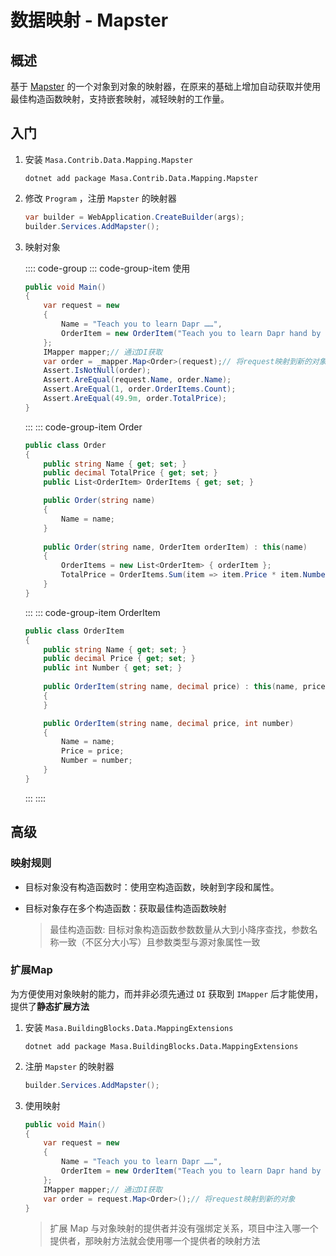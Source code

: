 # 数据映射 - Mapster

## 概述

基于 [Mapster](https://github.com/MapsterMapper/Mapster) 的一个对象到对象的映射器，在原来的基础上增加自动获取并使用最佳构造函数映射，支持嵌套映射，减轻映射的工作量。

## 入门

1. 安装 `Masa.Contrib.Data.Mapping.Mapster`

   ```shell 终端
   dotnet add package Masa.Contrib.Data.Mapping.Mapster
   ```

2. 修改 `Program` ，注册 `Mapster` 的映射器

   ```csharp Program.cs l:2
   var builder = WebApplication.CreateBuilder(args);
   builder.Services.AddMapster();
   ```

3. 映射对象

   :::: code-group
   ::: code-group-item 使用

   ```csharp l:9
   public void Main()
   {
       var request = new
       {
           Name = "Teach you to learn Dapr ……",
           OrderItem = new OrderItem("Teach you to learn Dapr hand by hand", 49.9m)
       };
       IMapper mapper;// 通过DI获取
       var order = _mapper.Map<Order>(request);// 将request映射到新的对象
       Assert.IsNotNull(order);
       Assert.AreEqual(request.Name, order.Name);
       Assert.AreEqual(1, order.OrderItems.Count);
       Assert.AreEqual(49.9m, order.TotalPrice);
   }
   ```

   :::
   ::: code-group-item Order

   ```csharp
   public class Order
   {
       public string Name { get; set; }
       public decimal TotalPrice { get; set; }
       public List<OrderItem> OrderItems { get; set; }
   
       public Order(string name)
       {
           Name = name;
       }
       
       public Order(string name, OrderItem orderItem) : this(name)
       {
           OrderItems = new List<OrderItem> { orderItem };
           TotalPrice = OrderItems.Sum(item => item.Price * item.Number);
       }
   }
   ```

   :::
   ::: code-group-item OrderItem

   ```csharp
   public class OrderItem
   {
       public string Name { get; set; }
       public decimal Price { get; set; }
       public int Number { get; set; }
       
       public OrderItem(string name, decimal price) : this(name, price, 1)
       {
       }
   
       public OrderItem(string name, decimal price, int number)
       {
           Name = name;
           Price = price;
           Number = number;
       }
   }
   ```

   :::
   ::::

## 高级

### 映射规则

* 目标对象没有构造函数时：使用空构造函数，映射到字段和属性。

* 目标对象存在多个构造函数：获取最佳构造函数映射

    > 最佳构造函数: 目标对象构造函数参数数量从大到小降序查找，参数名称一致（不区分大小写）且参数类型与源对象属性一致

### 扩展Map

为方便使用对象映射的能力，而并非必须先通过 `DI` 获取到 `IMapper` 后才能使用，提供了**静态扩展方法**

1. 安装 `Masa.BuildingBlocks.Data.MappingExtensions`

   ```shell 终端
   dotnet add package Masa.BuildingBlocks.Data.MappingExtensions
   ```

2. 注册 `Mapster` 的映射器

   ```csharp Program.cs
   builder.Services.AddMapster();
   ```

3. 使用映射

   ```csharp l:8
   public void Main()
   {
       var request = new
       {
           Name = "Teach you to learn Dapr ……",
           OrderItem = new OrderItem("Teach you to learn Dapr hand by hand", 49.9m)
       };
       IMapper mapper;// 通过DI获取
       var order = request.Map<Order>();// 将request映射到新的对象
   }
   ```
   
   > 扩展 Map 与对象映射的提供者并没有强绑定关系，项目中注入哪一个提供者，那映射方法就会使用哪一个提供者的映射方法